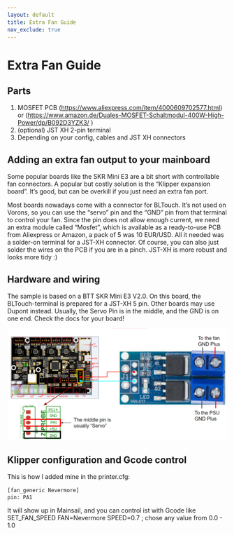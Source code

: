 ```yaml
---
layout: default
title: Extra Fan Guide
nav_exclude: true
---
```


# Extra Fan Guide

## Parts

1. MOSFET PCB
(https://www.aliexpress.com/item/4000609702577.html)
or (https://www.amazon.de/Duales-MOSFET-Schaltmodul-400W-High-Power/dp/B092D3YZK3/
)
2. (optional) JST XH 2-pin terminal
3. Depending on your config, cables and JST XH connectors

## Adding an extra fan output to your mainboard

Some popular boards like the SKR Mini E3 are a bit short with controllable fan connectors. A popular but costly solution is the “Klipper expansion board”. It’s good, but can be overkill if you just need an extra fan port.

Most boards nowadays come with a connector for BLTouch. It’s not used on Vorons, so you can use the “servo” pin and the “GND” pin from that terminal to control your fan. Since the pin does not allow enough current, we need an extra module called “Mosfet”, which is available as a ready-to-use PCB from Aliexpress or Amazon, a pack of 5 was 10 EUR/USD. All it needed was a solder-on terminal for a JST-XH connector. Of course, you can also just solder the wires on the PCB if you are in a pinch. JST-XH is more robust and looks more tidy :)

## Hardware and wiring

The sample is based on a BTT SKR Mini E3 V2.0. On this board, the BLTouch-terminal is prepared for a JST-XH 5 pin. Other boards may use Dupont instead. Usually, the Servo Pin is in the middle, and the GND is on one end. Check the docs for your board!

![](./images/Board-to-PCB.png)

## Klipper configuration and Gcode control

This is how I added mine in the printer.cfg:

```
[fan_generic Nevermore]
pin: PA1
```

It will show up in Mainsail, and you can control ist with Gcode like
SET_FAN_SPEED FAN=Nevermore SPEED=0.7 ; chose any value from 0.0 - 1.0

